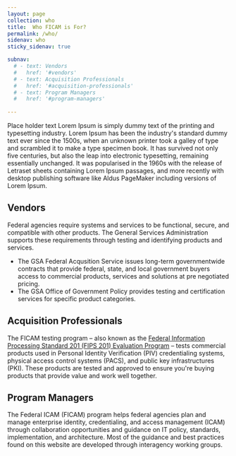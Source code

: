 ```yaml
---
layout: page
collection: who
title:  Who FICAM is For?
permalink: /who/
sidenav: who
sticky_sidenav: true

subnav:
  # - text: Vendors
  #   href: '#vendors'
  # - text: Acquisition Professionals
  #   href: '#acquisition-professionals'
  # - text: Program Managers
  #   href: '#program-managers'
    
---
```


Place holder text Lorem Ipsum is simply dummy text of the printing and typesetting industry. Lorem Ipsum has been the industry's standard dummy text ever since the 1500s, when an unknown printer took a galley of type and scrambled it to make a type specimen book. It has survived not only five centuries, but also the leap into electronic typesetting, remaining essentially unchanged. It was popularised in the 1960s with the release of Letraset sheets containing Lorem Ipsum passages, and more recently with desktop publishing software like Aldus PageMaker including versions of Lorem Ipsum.


## Vendors

Federal agencies require systems and services to be functional, secure, and compatible with other products. The General Services Administration supports these requirements through testing and identifying products and services.
- The GSA Federal Acqusition Service  issues long-term governmentwide contracts that provide federal, state, and local government buyers access to commercial products, services and solutions at pre negotiated pricing.
- The GSA Office of Government Policy provides testing and certification services for specific product categories.


## Acquisition Professionals

The FICAM testing program – also known as the [Federal Information Processing Standard 201 (FIPS 201) Evaluation Program]({{site.baseurl}}/fips201/) – tests commercial products used in Personal Identity Verification (PIV) credentialing systems, physical access control systems (PACS), and public key infrastructures (PKI). These products are tested and approved to ensure you're buying products that provide value and work well together.

## Program Managers

The Federal ICAM (FICAM) program helps federal agencies plan and manage enterprise identity, credentialing, and access management (ICAM) through collaboration opportunities and guidance on IT policy, standards, implementation, and architecture. Most of the guidance and best practices found on this website are developed through interagency working groups.